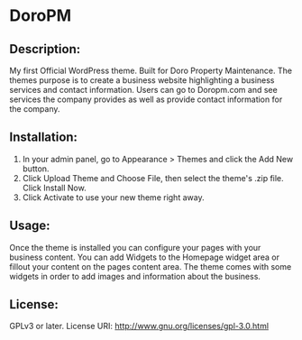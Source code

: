 # DoroPM

## Description: 

My first Official WordPress theme. Built for Doro Property Maintenance. The themes purpose is to create a business website highlighting a business services and contact information. Users can go to Doropm.com and see services the company provides as well as provide contact information for the company.

## Installation: 

1. In your admin panel, go to Appearance > Themes and click the Add New button.
2. Click Upload Theme and Choose File, then select the theme's .zip file. Click Install Now.
3. Click Activate to use your new theme right away.

## Usage: 

Once the theme is installed you can configure your pages with your business content. You can add Widgets to the Homepage widget area or fillout your content on the pages content area. The theme comes with some widgets in order to add images and information about the business.

## License: 

GPLv3 or later.
License URI: http://www.gnu.org/licenses/gpl-3.0.html
